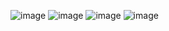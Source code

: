 ![image](https://github.com/user-attachments/assets/d89f2573-390a-4f7b-b36d-72f55e6597c0)
![image](https://github.com/user-attachments/assets/8a64e09d-9a46-4fed-9f06-3b278e619848)
![image](https://github.com/user-attachments/assets/e2e31849-d29e-41a0-ab7e-1ffd7a79ecdf)
![image](https://github.com/user-attachments/assets/c57ccaae-43c6-468a-898d-8d4a4916b512)
